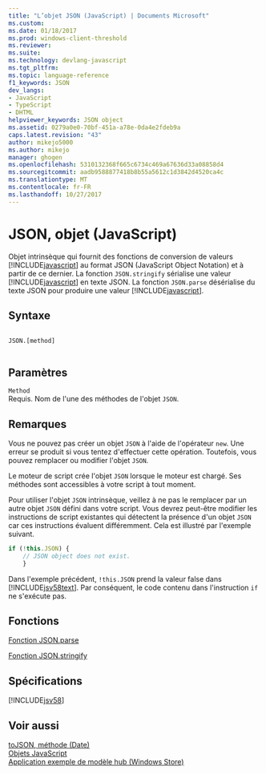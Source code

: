 ```yaml
---
title: "L’objet JSON (JavaScript) | Documents Microsoft"
ms.custom: 
ms.date: 01/18/2017
ms.prod: windows-client-threshold
ms.reviewer: 
ms.suite: 
ms.technology: devlang-javascript
ms.tgt_pltfrm: 
ms.topic: language-reference
f1_keywords: JSON
dev_langs:
- JavaScript
- TypeScript
- DHTML
helpviewer_keywords: JSON object
ms.assetid: 0279a0e0-70bf-451a-a78e-0da4e2fdeb9a
caps.latest.revision: "43"
author: mikejo5000
ms.author: mikejo
manager: ghogen
ms.openlocfilehash: 5310132368f665c6734c469a67636d33a08858d4
ms.sourcegitcommit: aadb9588877418b8b55a5612c1d3842d4520ca4c
ms.translationtype: MT
ms.contentlocale: fr-FR
ms.lasthandoff: 10/27/2017
---
```

# <a name="json-object-javascript"></a>JSON, objet (JavaScript)
Objet intrinsèque qui fournit des fonctions de conversion de valeurs [!INCLUDE[javascript](../../javascript/includes/javascript-md.md)] au format JSON (JavaScript Object Notation) et à partir de ce dernier. La fonction `JSON.stringify` sérialise une valeur [!INCLUDE[javascript](../../javascript/includes/javascript-md.md)] en texte JSON. La fonction `JSON.parse` désérialise du texte JSON pour produire une valeur [!INCLUDE[javascript](../../javascript/includes/javascript-md.md)].  
  
## <a name="syntax"></a>Syntaxe  
  
```  
  
JSON.[method]  
  
```  
  
## <a name="parameters"></a>Paramètres  
 `Method`  
 Requis. Nom de l'une des méthodes de l'objet `JSON`.  
  
## <a name="remarks"></a>Remarques  
 Vous ne pouvez pas créer un objet `JSON` à l'aide de l'opérateur `new`. Une erreur se produit si vous tentez d'effectuer cette opération. Toutefois, vous pouvez remplacer ou modifier l'objet `JSON`.  
  
 Le moteur de script crée l'objet `JSON` lorsque le moteur est chargé. Ses méthodes sont accessibles à votre script à tout moment.  
  
 Pour utiliser l'objet `JSON` intrinsèque, veillez à ne pas le remplacer par un autre objet `JSON` défini dans votre script. Vous devrez peut-être modifier les instructions de script existantes qui détectent la présence d'un objet `JSON` car ces instructions évaluent différemment. Cela est illustré par l'exemple suivant.  
  
```JavaScript  
if (!this.JSON) {  
    // JSON object does not exist.  
    }  
```  
  
 Dans l'exemple précédent, `!this.JSON` prend la valeur false dans [!INCLUDE[jsv58text](../../javascript/reference/includes/jsv58text-md.md)]. Par conséquent, le code contenu dans l'instruction `if` ne s'exécute pas.  
  
## <a name="functions"></a>Fonctions  
 [Fonction JSON.parse](../../javascript/reference/json-parse-function-javascript.md)  
  
 [Fonction JSON.stringify](../../javascript/reference/json-stringify-function-javascript.md)  
  
## <a name="requirements"></a>Spécifications  
 [!INCLUDE[jsv58](../../javascript/reference/includes/jsv58-md.md)]  
  
## <a name="see-also"></a>Voir aussi  
 [toJSON, méthode (Date)](../../javascript/reference/tojson-method-date-javascript.md)   
 [Objets JavaScript](../../javascript/reference/javascript-objects.md)   
 [Application exemple de modèle hub (Windows Store)](http://code.msdn.microsoft.com/Hub-template-sample-with-4b70002d)